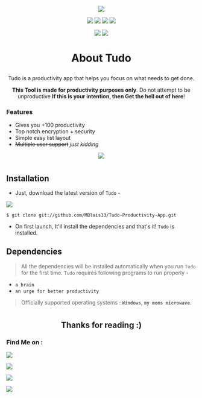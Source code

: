 <a href="https://mblais-portfolio.netlify.app/">
<p align="center">
  <img src="https://i.imgur.com/bhN3ALL.png">
</p>
</a>
<p align="center">
  <img src="https://img.shields.io/badge/Version-0.2-brightgreen?style=for-the-badge">
  
  <img src="https://img.shields.io/github/license/MBlais13/Tudo-Productivity-App?style=for-the-badge">
  
  <img src="https://img.shields.io/github/stars/MBlais13/Tudo-Productivity-App?color=yellow&style=for-the-badge">
  
  <!--<img src="https://img.shields.io/github/issues/MBlais13/Tudo-Productivity-App?color=red&style=for-the-badge">
  -->
  <img src="https://img.shields.io/github/forks/MBlais13/Tudo-Productivity-App?color=blue&style=for-the-badge">
</p>

<p align="center">
  <img src="https://img.shields.io/badge/Author-MBlais13-lightblue?style=flat-square">
  <img src="https://img.shields.io/badge/Open%20Source-Yes-lightblue?style=flat-square">
  <!--<img src="https://img.shields.io/badge/Written%20In-Nothing-cyan?style=flat-square">--!>
</p>

##

<h1><p align="center">About Tudo</p></h1>

<p align="center">Tudo is a productivity app that helps you focus on what needs to get done.</p>

<p align="center">
<b>This Tool is made for productivity purposes only</b>. Do not attempt to be unproductive <b>If this is your intention, then Get the hell out of here</b>!
<!p>

### Features
- Gives you +100 productivity
- Top notch encryption + security
- Simple easy list layout
- ~~Multiple user support~~ *just kidding*



<p align="center">
  <img src="https://i.imgur.com/DvivP7l.png">
</p>


# <!--used as a divider -->

## Installation

- Just, download the latest version of `Tudo` - 

<a href="https://github.com/MBlais13" target="_blank"><img src="https://img.shields.io/badge/Download Here-1C1E23?style=for-the-badge&logo="></a>

```
$ git clone git://github.com/MBlais13/Tudo-Productivity-App.git
```

- On first launch, It'll install the dependencies and that's it! `Tudo` is installed.


## Dependencies
> All the dependencies will be installed automatically when you run `Tudo` for the first time.
`Tudo` requires following programs to run properly - 
- `a brain`
- `an urge for better productivity`

> Officially supported operating systems : **`Windows`**, **`my moms microwave`**.

#

<h2 align="center">Thanks for reading :)</h2>

### Find Me on :
<p align="left">
  <a href="https://github.com/MBlais13" target="_blank"><img src="https://img.shields.io/badge/Github-MBlais13-lightgrey?style=for-the-badge&logo=github"></a>

  <a href="https://twitter.com/MBlais13" target="_blank"><img src="https://img.shields.io/badge/Twitter-%40MBlais13-1DA1F2?style=for-the-badge&logo=twitter"></a>

  <a href="https://discord.gg/Hejb485" target="_blank"><img src="https://img.shields.io/badge/Discord-Message me-5865F2?style=for-the-badge&logo=discord"></a>

  <a href="https://mblais-portfolio.netlify.app/" target="_blank"><img src="https://img.shields.io/badge/Website-Portfolio-lightblue?style=for-the-badge&logo="></a>
</p>
